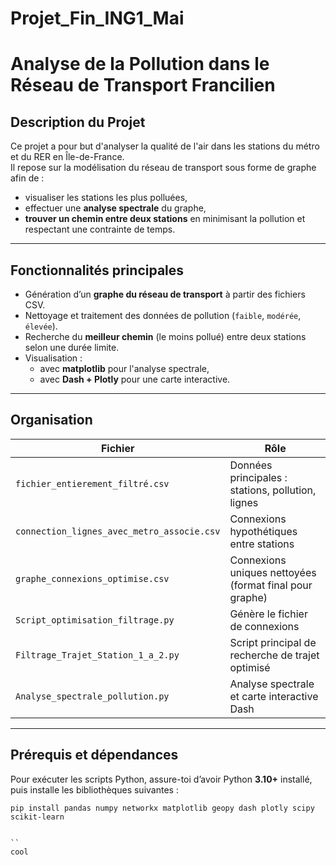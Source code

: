 # Projet_Fin_ING1_Mai

#  Analyse de la Pollution dans le Réseau de Transport Francilien

##  Description du Projet

Ce projet a pour but d'analyser la qualité de l'air dans les stations du métro et du RER en Île-de-France.  
Il repose sur la modélisation du réseau de transport sous forme de graphe afin de :
- visualiser les stations les plus polluées,
- effectuer une **analyse spectrale** du graphe,
- **trouver un chemin entre deux stations** en minimisant la pollution et respectant une contrainte de temps.

---

##  Fonctionnalités principales

- Génération d’un **graphe du réseau de transport** à partir des fichiers CSV.
- Nettoyage et traitement des données de pollution (`faible`, `modérée`, `élevée`).
- Recherche du **meilleur chemin** (le moins pollué) entre deux stations selon une durée limite.
- Visualisation :
  -  avec **matplotlib** pour l'analyse spectrale,
  -  avec **Dash + Plotly** pour une carte interactive.

---

##  Organisation

| Fichier | Rôle |
|--------|------|
| `fichier_entierement_filtré.csv` | Données principales : stations, pollution, lignes |
| `connection_lignes_avec_metro_associe.csv` | Connexions hypothétiques entre stations |
| `graphe_connexions_optimise.csv` | Connexions uniques nettoyées (format final pour graphe) |
| `Script_optimisation_filtrage.py` | Génère le fichier de connexions |
| `Filtrage_Trajet_Station_1_a_2.py` | Script principal de recherche de trajet optimisé |
| `Analyse_spectrale_pollution.py` | Analyse spectrale et carte interactive Dash |

---

##  Prérequis et dépendances

Pour exécuter les scripts Python, assure-toi d’avoir Python **3.10+** installé, puis installe les bibliothèques suivantes :

```
pip install pandas numpy networkx matplotlib geopy dash plotly scipy scikit-learn


``
cool 



